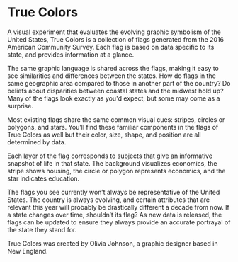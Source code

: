 True Colors
==============

A visual experiment that evaluates the evolving graphic symbolism of the United States, True Colors is a collection of flags generated from the 2016 American Community Survey. Each flag is based on data specific to its state, and provides information at a glance.

The same graphic language is shared across the flags, making it easy to see similarities and differences between the states. How do flags in the same geographic area compared to those in another part of the country? Do beliefs about disparities between coastal states and the midwest hold up? Many of the flags look exactly as you'd expect, but some may come as a surprise.

Most existing flags share the same common visual cues: stripes, circles or polygons, and stars. You’ll find these familiar components in the flags of True Colors as well but their color, size, shape, and position are all determined by data.

Each layer of the flag corresponds to subjects that give an informative snapshot of life in that state. The background visualizes economics, the stripe shows housing, the circle or polygon represents economics, and the star indicates education.

The flags you see currently won’t always be representative of the United States. The country is always evolving, and certain attributes that are relevant this year will probably be drastically different a decade from now. If a state changes over time, shouldn’t its flag? As new data is released, the flags can be updated to ensure they always provide an accurate portrayal of the state they stand for.

True Colors was created by Olivia Johnson, a graphic designer based in New England.
